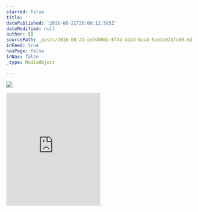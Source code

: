 ```yaml
---
starred: false
title: ''
datePublished: '2016-08-21T20:08:12.595Z'
dateModified: null
author: []
sourcePath: _posts/2016-08-21-ce7d086b-6f4b-41bd-8aa4-5ae1c02bfc00.md
inFeed: true
hasPage: false
inNav: false
_type: MediaObject

---
```

![](https://the-grid-user-content.s3-us-west-2.amazonaws.com/64b89805-57fc-4aba-a3f7-fe26649913f7.jpg)

<iframe src="https://cdn.embedly.com/widgets/media.html?src=http%3A%2F%2Fwidgets.itunes.apple.com%2Fwidget.html%3Fc%3Dus%26brc%3DFFFFFF%26blc%3DFFFFFF%26trc%3DFFFFFF%26tlc%3DFFFFFF%26d%3D%26t%3D%26m%3Dsoftware%26e%3Dalbum%26w%3D250%26h%3D300%26ids%3D1119930511%26wt%3Ddiscovery%26partnerId%3D%26affiliate_id%3D%26at%3D%26ct%3D&amp;url=https%3A%2F%2Fitunes.apple.com%2Fus%2Falbum%2Fall-wax-ep%2Fid1119930511&amp;image=http%3A%2F%2Fis4.mzstatic.com%2Fimage%2Fthumb%2FMusic60%2Fv4%2F43%2Fd9%2F35%2F43d935b9-5dce-ceb9-fc66-2d14b8baeb1b%2Fsource%2F1200x630bf.jpg&amp;key=b7d04c9b404c499eba89ee7072e1c4f7&amp;type=text%2Fhtml&amp;schema=apple" width="250" height="300" scrolling="no" frameborder="0" allowfullscreen="" style=""></iframe>